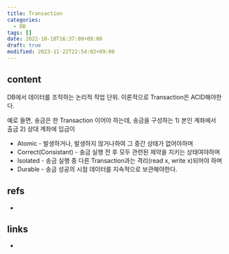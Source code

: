 ```yaml
---
title: Transaction
categories:
  - DB
tags: []
date: 2022-10-10T16:37:09+09:00
draft: true
modified: 2023-11-22T22:54:02+09:00
---
```


## content
DB에서 데이터를 조작하는 논리적 작업 단위.
이론적으로 Transaction은 ACID해야한다. 

예로 들면, 송금은 한 Transaction 이어야 하는데, 송금을 구성하는 1) 본인 계좌에서 출금 2) 상대 계좌에 입금이

- Atomic - 발생하거나, 발생하지 않거나하여 그 중간 상태가 없어야하며
- Correct(Consistant) - 송금 실행 전 후 모두 관련된 제약을 지키는 상태여야하며
- Isolated - 송금 실행 중 다른 Transaction과는 격리(read x, write x)되어야 하며
- Durable - 송금 성공의 시점 데이터를 지속적으로 보관해야한다.



## refs
- 


## links
- 
